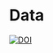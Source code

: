 # Data
[![DOI](https://zenodo.org/badge/689022641.svg)](https://zenodo.org/badge/latestdoi/689022641)
